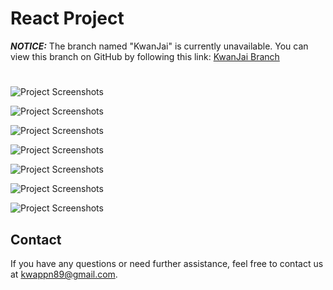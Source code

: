 # React Project
***NOTICE:***
The branch named "KwanJai" is currently unavailable. You can view this branch on GitHub by following this link: [KwanJai Branch](https://github.com/ChakrisKub/react-project)
#
![Project Screenshots](https://github.com/pnkwa/react-project/assets/119617596/85118be5-e0d0-48a7-abc0-cdf4d3d6ea99)

![Project Screenshots](https://github.com/pnkwa/react-project/assets/119617596/3d2f0c49-7098-451f-a6aa-927c4c4e3839)

![Project Screenshots](https://github.com/pnkwa/react-project/assets/119617596/bc2119ba-ad3a-41c0-95b7-a042df89a009)

![Project Screenshots](https://github.com/pnkwa/react-project/assets/119617596/02536bbf-b3cc-4daa-b868-e54cd695251f)

![Project Screenshots](https://github.com/pnkwa/react-project/assets/119617596/0cdb1858-6992-40bf-99d1-1ffddc4935bb)

![Project Screenshots](https://github.com/pnkwa/react-project/assets/119617596/0fa97abf-8efd-4e47-8b5e-e16982bbd44b)

![Project Screenshots](https://github.com/pnkwa/react-project/assets/119617596/8d6f6321-ae40-4e32-85cf-8b9ec72aa5a2)


## Contact

If you have any questions or need further assistance, feel free to contact us at [kwappn89@gmail.com](mailto:kwappn89@gmail.com).

